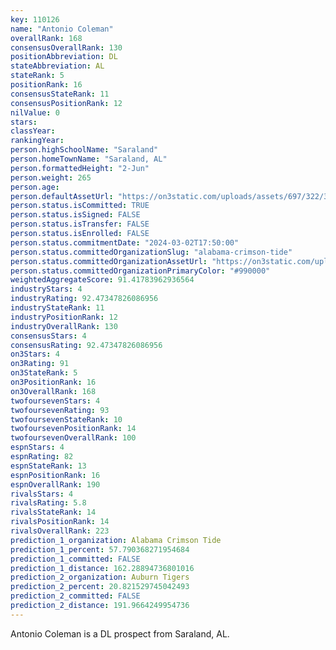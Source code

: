 ```yaml
---
key: 110126
name: "Antonio Coleman"
overallRank: 168
consensusOverallRank: 130
positionAbbreviation: DL
stateAbbreviation: AL
stateRank: 5
positionRank: 16
consensusStateRank: 11
consensusPositionRank: 12
nilValue: 0
stars: 
classYear: 
rankingYear: 
person.highSchoolName: "Saraland"
person.homeTownName: "Saraland, AL"
person.formattedHeight: "2-Jun"
person.weight: 265
person.age: 
person.defaultAssetUrl: "https://on3static.com/uploads/assets/697/322/322697.jpg"
person.status.isCommitted: TRUE
person.status.isSigned: FALSE
person.status.isTransfer: FALSE
person.status.isEnrolled: FALSE
person.status.commitmentDate: "2024-03-02T17:50:00"
person.status.committedOrganizationSlug: "alabama-crimson-tide"
person.status.committedOrganizationAssetUrl: "https://on3static.com/uploads/assets/728/149/149728.svg"
person.status.committedOrganizationPrimaryColor: "#990000"
weightedAggregateScore: 91.41783962936564
industryStars: 4
industryRating: 92.47347826086956
industryStateRank: 11
industryPositionRank: 12
industryOverallRank: 130
consensusStars: 4
consensusRating: 92.47347826086956
on3Stars: 4
on3Rating: 91
on3StateRank: 5
on3PositionRank: 16
on3OverallRank: 168
twofoursevenStars: 4
twofoursevenRating: 93
twofoursevenStateRank: 10
twofoursevenPositionRank: 14
twofoursevenOverallRank: 100
espnStars: 4
espnRating: 82
espnStateRank: 13
espnPositionRank: 16
espnOverallRank: 190
rivalsStars: 4
rivalsRating: 5.8
rivalsStateRank: 14
rivalsPositionRank: 14
rivalsOverallRank: 223
prediction_1_organization: Alabama Crimson Tide
prediction_1_percent: 57.790368271954684
prediction_1_committed: FALSE
prediction_1_distance: 162.28894736801016
prediction_2_organization: Auburn Tigers
prediction_2_percent: 20.821529745042493
prediction_2_committed: FALSE
prediction_2_distance: 191.9664249954736
---
```

Antonio Coleman is a DL prospect from Saraland, AL.